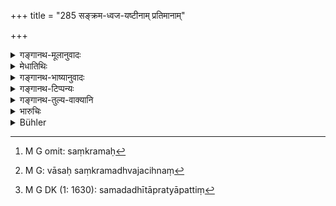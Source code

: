 +++
title = "285 सङ्क्रम-ध्वज-यष्टीनाम् प्रतिमानाम्"

+++

<details><summary>गङ्गानथ-मूलानुवादः</summary>

He who destroys a crossing, a flag, a pole or images, shall repair the whole of it and shall pay five hundred.—(285)
</details>

<details><summary>मेधातिथिः</summary>

**संक्रमः**[^७०४] येन संक्रामन्ति मार्गेणावतरन्ति जलोपस्पर्शादिना निमित्तेन । शुभ्रं वासः **ध्वजः** चिह्नं[^७०५] राजामात्यादीनाम् । देवायतनेषु च **यष्टिः**, ईदृशे च **प्रतिमानाम्** इति व्याख्यातम् । **प्रतिकुर्यात्** समदधीत प्रत्यापत्तिं[^७०६] नयेत् ॥ ९.२८५ ॥


[^७०६]:
     M G DK (1: 1630): samadadhītāpratyāpattiṃ


[^७०५]:
     M G: vāsaḥ saṃkramadhvajacihnaṃ


[^७०४]:
     M G omit: saṃkramaḥ
</details>

<details><summary>गङ्गानथ-भाष्यानुवादः</summary>

‘*Crossing*’—the contrivance by way of which people cross over waterways.

‘*Flag*’—*i.e*., the white piece of cloth, which serves as the insignia of Royalty and of Councillors.

‘*Pole*’—in temples; similarly ‘*images*’— installed in temples.

‘*He shall repair it*’—*i.e*., restore it to its original condition.—(285)
</details>

<details><summary>गङ्गानथ-टिप्पन्यः</summary>

‘*Yaṣṭi*’.—‘The flag-staff of a village’ (Nārāyaṇa);—such poles as stand
in tanks and other places’ (Kullūka).

‘*Pratimā*’.—‘Statues of *men*, the penalty for breaking the image of
gods being death’ (Nārāyaṇa);—‘common images made of clay and so forth’
(Kullūka).

This verse is quoted in *Vivādaratnākara* (p. 363), which adds the
following notes:—‘*Saṅkramaḥ*’, bridge built of wood and other materials
for crossing over water, which is commonly known as ‘*Sāṅkham*’ (V. L.
*Sāṇk*);—‘*dhvaja*’, that which marks a temple or such other
places;—‘*Yaṣṭi*’, planted in market-places or tanks or
houses;—‘*pratimā*’, images of gods,—‘*pratikuryāt*’, should restore to
its former position.

It is quoted in *Aparārka* (p. 822);—in *Vivādacintāmaṇi* (Calcutta, p.
101), which adds the following notes—‘*Saṅkrama*’ is what is known as
‘*Sākama*’, ‘*dhvaja*’ is the *garuḍa-dhvaja* and like things dedicated
to some deity,—‘*yaṣṭī*’ is the post marking a
market-place,—‘*pratimā*’, image of some deity,—one who breaks any one
of these things should be fined 500;—and in *Prāyascittaviveka* (p.
247).
</details>

<details><summary>गङ्गानथ-तुल्य-वाक्यानि</summary>

[\[See Texts under
280.\]]

*Viṣṇu* (5.174).—‘He who sells forbidden food, or food which must not be
sold, and he who breaks the image of a deity, shall pay the highest
amercement.’
</details>

<details><summary>भारुचिः</summary>

नदीगर्तादिषु यैः संक्रामन्ति ते संक्रमाः । ध्वजो राज्ञां देवतायतनेषु वा, यष्टिर् नागायतने, बलियष्टिर् वा ग्रामेषु । अयं च विचारितो ऽर्थः । पूर्वश्लोके व्कल्पार्थं वधदण्डस्य केनचिद् अत्रानुबन्धादिना कारणेन प्रतिमाभेदकस्येहोपदेशः ॥ ९.२८५ ॥
</details>

<details><summary>Bühler</summary>

285	He who destroys a bridge, the flag (of a temple or royal palace), a pole, or images, shall repair the whole (damage) and pay five hundred (panas).
</details>
